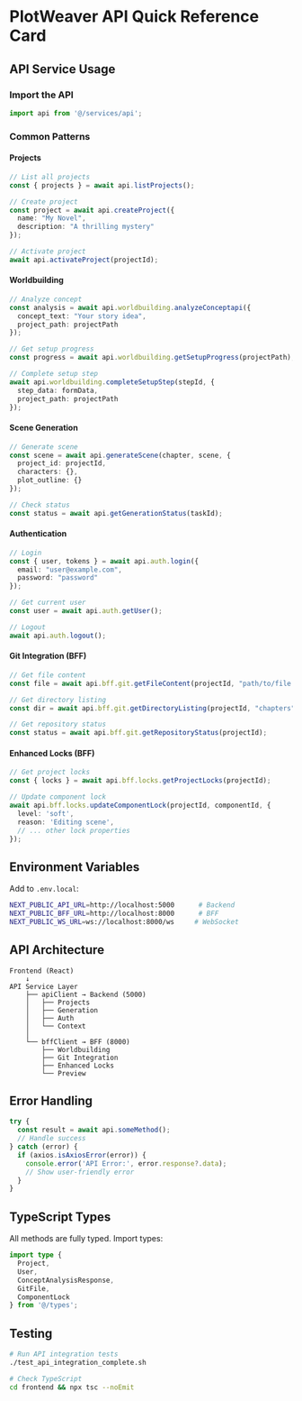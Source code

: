 # PlotWeaver API Quick Reference Card

## API Service Usage

### Import the API
```typescript
import api from '@/services/api';
```

### Common Patterns

#### Projects
```typescript
// List all projects
const { projects } = await api.listProjects();

// Create project
const project = await api.createProject({
  name: "My Novel",
  description: "A thrilling mystery"
});

// Activate project
await api.activateProject(projectId);
```

#### Worldbuilding
```typescript
// Analyze concept
const analysis = await api.worldbuilding.analyzeConceptapi({
  concept_text: "Your story idea",
  project_path: projectPath
});

// Get setup progress
const progress = await api.worldbuilding.getSetupProgress(projectPath);

// Complete setup step
await api.worldbuilding.completeSetupStep(stepId, {
  step_data: formData,
  project_path: projectPath
});
```

#### Scene Generation
```typescript
// Generate scene
const scene = await api.generateScene(chapter, scene, {
  project_id: projectId,
  characters: {},
  plot_outline: {}
});

// Check status
const status = await api.getGenerationStatus(taskId);
```

#### Authentication
```typescript
// Login
const { user, tokens } = await api.auth.login({
  email: "user@example.com",
  password: "password"
});

// Get current user
const user = await api.auth.getUser();

// Logout
await api.auth.logout();
```

#### Git Integration (BFF)
```typescript
// Get file content
const file = await api.bff.git.getFileContent(projectId, "path/to/file.md");

// Get directory listing
const dir = await api.bff.git.getDirectoryListing(projectId, "chapters");

// Get repository status
const status = await api.bff.git.getRepositoryStatus(projectId);
```

#### Enhanced Locks (BFF)
```typescript
// Get project locks
const { locks } = await api.bff.locks.getProjectLocks(projectId);

// Update component lock
await api.bff.locks.updateComponentLock(projectId, componentId, {
  level: 'soft',
  reason: 'Editing scene',
  // ... other lock properties
});
```

## Environment Variables

Add to `.env.local`:
```bash
NEXT_PUBLIC_API_URL=http://localhost:5000      # Backend
NEXT_PUBLIC_BFF_URL=http://localhost:8000      # BFF
NEXT_PUBLIC_WS_URL=ws://localhost:8000/ws     # WebSocket
```

## API Architecture

```
Frontend (React)
    ↓
API Service Layer
    ├── apiClient → Backend (5000)
    │   ├── Projects
    │   ├── Generation
    │   ├── Auth
    │   └── Context
    │
    └── bffClient → BFF (8000)
        ├── Worldbuilding
        ├── Git Integration
        ├── Enhanced Locks
        └── Preview
```

## Error Handling

```typescript
try {
  const result = await api.someMethod();
  // Handle success
} catch (error) {
  if (axios.isAxiosError(error)) {
    console.error('API Error:', error.response?.data);
    // Show user-friendly error
  }
}
```

## TypeScript Types

All methods are fully typed. Import types:
```typescript
import type {
  Project,
  User,
  ConceptAnalysisResponse,
  GitFile,
  ComponentLock
} from '@/types';
```

## Testing

```bash
# Run API integration tests
./test_api_integration_complete.sh

# Check TypeScript
cd frontend && npx tsc --noEmit
```
